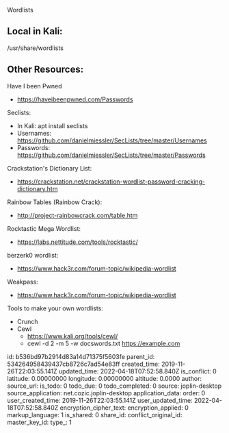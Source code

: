 Wordlists

## Local in Kali:

/usr/share/wordlists

## Other Resources:

Have I been Pwned

- https://haveibeenpwned.com/Passwords

Seclists:

- In Kali: apt install seclists
- Usernames: https://github.com/danielmiessler/SecLists/tree/master/Usernames
- Passwords: https://github.com/danielmiessler/SecLists/tree/master/Passwords

Crackstation's Dictionary List:

- https://crackstation.net/crackstation-wordlist-password-cracking-dictionary.htm

Rainbow Tables (Rainbow Crack):

- http://project-rainbowcrack.com/table.htm

Rocktastic Mega Wordlist:

- https://labs.nettitude.com/tools/rocktastic/

berzerk0 wordlist:

- https://www.hack3r.com/forum-topic/wikipedia-wordlist

Weakpass:

- https://www.hack3r.com/forum-topic/wikipedia-wordlist

Tools to make your own wordlists:

- Crunch
- Cewl
    - https://www.kali.org/tools/cewl/
    - cewl -d 2 -m 5 -w docswords.txt https://example.com

id: b536bd97b2914d83a14d71375f5603fe
parent_id: 534264958439437cb8726c7ad54e83ff
created_time: 2019-11-26T22:03:55.141Z
updated_time: 2022-04-18T07:52:58.840Z
is_conflict: 0
latitude: 0.00000000
longitude: 0.00000000
altitude: 0.0000
author: 
source_url: 
is_todo: 0
todo_due: 0
todo_completed: 0
source: joplin-desktop
source_application: net.cozic.joplin-desktop
application_data: 
order: 0
user_created_time: 2019-11-26T22:03:55.141Z
user_updated_time: 2022-04-18T07:52:58.840Z
encryption_cipher_text: 
encryption_applied: 0
markup_language: 1
is_shared: 0
share_id: 
conflict_original_id: 
master_key_id: 
type_: 1